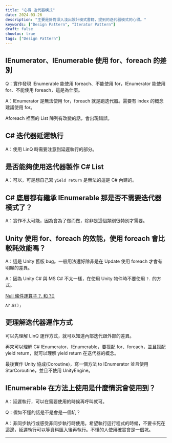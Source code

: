 ```yaml
---
title: "心得 迭代器模式"
date: 2024-03-26
description: "主要是針對深入淺出設計模式書籍，提到的迭代器模式的心得。"
keywords: ["Design Pattern", "Iterator Pattern"]
draft: false
showtoc: true
tags: ["Design Pattern"]
---
```


## IEnumerator、IEnumerable 使用 for、foreach 的差別

Q：實作發現 IEnumerable 能使用 foreach、不能使用 for，IEnumerator 能使用 for、不能使用 foreach，這是為什麼。

A：IEnumerator 是無法使用 for，foreach 就是跑迭代器。需要有 index 的概念建議使用 for。

Aforeach 裡面的 List 陣列有改變的話，會出現錯誤。

## C# 迭代器延遲執行

A：使用 LinQ 時需要注意到延遲執行的部分。

## 是否能夠使用迭代器製作 C# List

A：可以，可是想自己寫 `yield return` 是無法的這是 C# 內建的。

## C# 底層都有繼承 IEnumerable 那是否不需要迭代器模式了？

A：實作不太可能，因為會為了做而做，除非是這個類別很特別才需要。

## Unity 使用 for、foreach 的效能，使用 foreach 會比較耗效能嗎？

A：這是 Unity 舊版 bug。一般用法還好除非是在 Update 使用 foreach 才會有明顯的差異。

A：因為 Unity C# 與 MS C# 不太一樣，在使用 Unity 物件時不要使用 `?.` 的方式。

[Null 條件運算子 ?. 和 ?[]][null-conditional]

```CSharp
A?.B();
```

## 更理解迭代器運作方式

可以先理解 LinQ 運作方式，就可以知道內部迭代跟外部的差異。

再來可以理解 C# IEnumerator、IEnumerable，要搭配 for、foreach，並且搭配 yield return，就可以理解 yield return 在迭代器的概念。

最後實作 Unity 協成(Coroutine)，寫一個方法 to IEnumerator 並且使用 StarCoroutine，並且不使用 UnityEngine。

## IEnumerable 在方法上使用是什麼情況會使用到？

A：延遲執行，可以在需要使用的時候再呼叫就可。

Q：假如不懂的話是不是會是一個坑？

A：非同步執行或感受非同步執行時使用。希望執行這行程式的時候，不要卡死在這邊，延遲執行可以等資料匯入後再執行。不懂的人使用確實會是一個坑。

---

[null-conditional]: https://learn.microsoft.com/zh-tw/dotnet/csharp/language-reference/operators/member-access-operators#null-conditional-operators--and-
